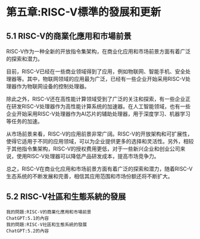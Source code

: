 # 第五章:RISC-V標準的發展和更新
## 5.1 RISC-V的商業化應用和市場前景
RISC-V作为一种全新的开放指令集架构，在商业化应用和市场前景方面有着广泛的探索和潜力。

目前，RISC-V已经在一些商业领域得到了应用，例如物联网、智能手机、安全处理器等。其中，物联网领域的应用最为广泛，已经有一些企业开始采用RISC-V处理器作为物联网设备的控制处理器。

除此之外，RISC-V还在高性能计算领域受到了广泛的关注和探索，有一些企业正在研发RISC-V处理器作为高性能计算系统的加速器。在人工智能领域，也有一些企业开始采用RISC-V处理器作为AI芯片的辅助处理器，用于深度学习、机器学习等任务的加速。

从市场前景来看，RISC-V的应用前景非常广阔。RISC-V的开放架构和可扩展性，使得它适用于不同的应用领域，可以为企业提供更多的选择和灵活性。另外，相较于其他指令集架构，RISC-V的授权费用更低，对于一些新兴企业和创业公司来说，使用RISC-V处理器可以降低产品研发成本，提高市场竞争力。

总之，RISC-V在商业化应用和市场前景方面有着广泛的探索和潜力，随着RISC-V生态系统的不断发展和完善，相信其应用范围和市场份额还将不断扩大。

## 5.2 RISC-V社區和生態系統的發展

```
我的問題:RISC-V的商業化應用和市場前景
ChatGPT:5.1的內容
我的問題:RISC-V社區和生態系統的發展
ChatGPT:5.2的內容

```
